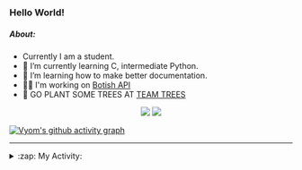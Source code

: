 ### Hello World!

##### About:
- Currently I am a student.
- 🌱 I’m currently learning C, intermediate Python.
- 🌱 I’m learning how to make better documentation.
- 👨‍💻 I'm working on [Botish API](https://github.com/Vyvy-vi/api)
- 🌱 GO PLANT SOME TREES AT [TEAM TREES](https://teamtrees.org/)

<p align="center">
  <a href="https://twitter.com/Vyvy_viM"><img target="_blank" src="https://img.shields.io/badge/twitter%20@Vyvy_viM-0D95E8?style=for-the-badge&logo=twitter&logoColor=white"/></a> 
  <a href="https://vyvy-vi.github.io/portfolio"><img target="_blank" src="https://img.shields.io/badge/-I_love_open_source-green?style=for-the-badge&logo=github&logoColor=black"/></a> 
</p>

[![Vyom's github activity graph](https://activity-graph.herokuapp.com/graph?username=Vyvy-vi)](https://github.com/ashutosh00710/github-readme-activity-graph)

---
<details>
  <summary>:zap: My Activity:</summary>
  
<!--START_SECTION:waka-->
![Code Time](http://img.shields.io/badge/Code%20Time-648%20hrs%2014%20mins-blue)

**I'm a Night 🦉** 

```text
🌞 Morning    44 commits     ██░░░░░░░░░░░░░░░░░░░░░░░   8.38% 
🌆 Daytime    126 commits    ██████░░░░░░░░░░░░░░░░░░░   24.0% 
🌃 Evening    162 commits    ███████░░░░░░░░░░░░░░░░░░   30.86% 
🌙 Night      193 commits    █████████░░░░░░░░░░░░░░░░   36.76%

```
📅 **I'm Most Productive on Sunday** 

```text
Monday       50 commits     ██░░░░░░░░░░░░░░░░░░░░░░░   9.52% 
Tuesday      86 commits     ████░░░░░░░░░░░░░░░░░░░░░   16.38% 
Wednesday    72 commits     ███░░░░░░░░░░░░░░░░░░░░░░   13.71% 
Thursday     67 commits     ███░░░░░░░░░░░░░░░░░░░░░░   12.76% 
Friday       61 commits     ███░░░░░░░░░░░░░░░░░░░░░░   11.62% 
Saturday     56 commits     ██░░░░░░░░░░░░░░░░░░░░░░░   10.67% 
Sunday       133 commits    ██████░░░░░░░░░░░░░░░░░░░   25.33%

```


📊 **This Week I Spent My Time On** 

```text
🔥 Editors: 
VS Code                  11 hrs 22 mins      ██████████████░░░░░░░░░░░   57.75% 
Vim                      8 hrs 19 mins       ██████████░░░░░░░░░░░░░░░   42.25%

🐱‍💻 Projects: 
praise_backend_js        12 hrs 31 mins      ████████████████░░░░░░░░░   63.57% 
Unknown Project          6 hrs 35 mins       ████████░░░░░░░░░░░░░░░░░   33.48% 
discord-bot              17 mins             ░░░░░░░░░░░░░░░░░░░░░░░░░   1.51% 
file-utils               13 mins             ░░░░░░░░░░░░░░░░░░░░░░░░░   1.18% 
onboarding-bot           3 mins              ░░░░░░░░░░░░░░░░░░░░░░░░░   0.26%

```


 Last Updated on 07/03/2022 03:04:51 UTC
<!--END_SECTION:waka-->
</details>
